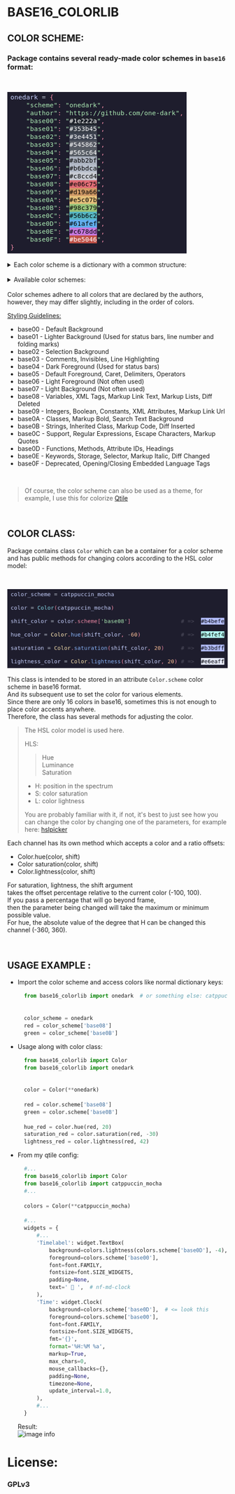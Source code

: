# BASE16_COLORLIB

## COLOR SCHEME:

### Package contains several ready-made color schemes in `base16` format:
<br/>

![image info](./assets/onedark_example.png)


<details>
  <summary>Each color scheme is a dictionary with a common structure:</summary>
    <br>

  ```python
  {
    "scheme": "onedark",
    "author": "https://github.com/one-dark",
    "base00": "#1e222a",
    "base01": "#353b45",
    "base02": "#3e4451",
    "base03": "#545862",
    "base04": "#565c64",
    "base05": "#abb2bf",
    "base06": "#b6bdca",
    "base07": "#c8ccd4",
    "base08": "#e06c75",
    "base09": "#d19a66",
    "base0A": "#e5c07b",
    "base0B": "#98c379",
    "base0C": "#56b6c2",
    "base0D": "#61afef",
    "base0E": "#c678dd",
    "base0F": "#be5046",
}
  ```
</details>

<br/>

<details><summary>Available color schemes:</summary>
  <br/>
  <details><summary>aquarium:</summary>
  <br/>
  <img src="./assets/aquarium_example.png">
  <br/>

  ```
  {
    "scheme": "aquarium",
    "author": "https://github.com/FrenzyExists/aquarium-vim",
    "base00": "#20202A",
    "base01": "#2c2e3e",
    "base02": "#3D4059",
    "base03": "#313449",
    "base04": "#63718b",
    "base05": "#bac0cb",
    "base06": "#c5cbd6",
    "base07": "#ced4df",
    "base08": "#ebb9b9",
    "base09": "#e8cca7",
    "base0A": "#e6dfb8",
    "base0B": "#b1dba4",
    "base0C": "#b8dceb",
    "base0D": "#a3b8ef",
    "base0E": "#f6bbe7",
    "base0F": "#eAc1c1",
  }
  ```
  </details>
  <details><summary>ashes:</summary>
  <br/>
  <img src="./assets/ashes_example.png">
  <br/>

  ```
  {
    "scheme": "ashes",
    "author": "https://github.com/chriskempson/base16-vim",
    "base00": "#1c2023",
    "base01": "#272b2e",
    "base02": "#303437",
    "base03": "#44484b",
    "base04": "#adb3ba",
    "base05": "#c7ccd1",
    "base06": "#dfe2e5",
    "base07": "#f3f4f5",
    "base08": "#c7ae95",
    "base09": "#c7c795",
    "base0A": "#aec795",
    "base0B": "#95c7ae",
    "base0C": "#95aec7",
    "base0D": "#ae95c7",
    "base0E": "#c795ae",
    "base0F": "#c79595",
  }
  ```
  </details>
  <details><summary>ayu_dark:</summary>
  <br/>
  <img src="./assets/ayu_dark_example.png">
  <br/>

  ```
  {
    "scheme": "ayu_dark",
    "author": "https://github.com/ayu-theme/ayu-vim",
    "base00": "#0B0E14",
    "base01": "#1c1f25",
    "base02": "#24272d",
    "base03": "#2b2e34",
    "base04": "#33363c",
    "base05": "#c9c7be",
    "base06": "#E6E1CF",
    "base07": "#D9D7CE",
    "base08": "#c9c7be",
    "base09": "#FFEE99",
    "base0A": "#56c3f9",
    "base0B": "#AAD84C",
    "base0C": "#FFB454",
    "base0D": "#F07174",
    "base0E": "#FFB454",
    "base0F": "#CBA6F7",
  }
  ```
  </details>
  <details><summary>ayu_light:</summary>
  <br/>
  <img src="./assets/ayu_light_example.png">
  <br/>

  ```
  {
    "scheme": "ayu_light",
    "author": "https://github.com/ayu-theme/ayu-vim",
    "base00": "#fafafa",
    "base01": "#f0f0f0",
    "base02": "#eeeeee",
    "base03": "#dfdfdf",
    "base04": "#d2d2d2",
    "base05": "#5C6166",
    "base06": "#52575c",
    "base07": "#484d52",
    "base08": "#F07171",
    "base09": "#A37ACC",
    "base0A": "#399EE6",
    "base0B": "#86B300",
    "base0C": "#4CBF99",
    "base0D": "#55B4D4",
    "base0E": "#FA8D3E",
    "base0F": "#F2AE49",
  }
  ```
  </details>
  <br/>
  <details><summary>bearded_arc:</summary>
  <br/>
  <img src="./assets/bearded_arc_example.png">
  <br/>

  ```
  {
    "scheme": "bearded_arc",
    "author": "https://github.com/BeardedBear/bearded-theme",
    "base00": "#1c2433",
    "base01": "#262e3d",
    "base02": "#303847",
    "base03": "#444c5b",
    "base04": "#a1adb7",
    "base05": "#c3cfd9",
    "base06": "#ABB7C1",
    "base07": "#08bdba",
    "base08": "#FF738A",
    "base09": "#FF955C",
    "base0A": "#EACD61",
    "base0B": "#3CEC85",
    "base0C": "#77aed7",
    "base0D": "#69C3FF",
    "base0E": "#22ECDB",
    "base0F": "#FF738A",
  }
  ```
  </details>
  <details><summary>blossom_light:</summary>
  <br/>
  <img src="./assets/blossom_light_example.png">
  <br/>

  ```
  {
    "scheme": "blossom_light",
    "author": "https://github.com/blossom-theme",
    "base00": "#e6dfdc",
    "base01": "#ded7d4",
    "base02": "#d7d0cd",
    "base03": "#d1cac7",
    "base04": "#cac3c0",
    "base05": "#746862",
    "base06": "#5e524c",
    "base07": "#695d57",
    "base08": "#8779a8",
    "base09": "#a87678",
    "base0A": "#738199",
    "base0B": "#6c805c",
    "base0C": "#5e908e",
    "base0D": "#b3816a",
    "base0E": "#7e8e8e",
    "base0F": "#976153",
  }
  ```
  </details>
  <br/>
  <details><summary>catppuccin_latte:</summary>
  <br/>
  <img src="./assets/catppuccin_latte_example.png">
  <br/>

  ```
  {
    "scheme": "catppuccin_latte",
    "author": "https://github.com/catppuccin/catppuccin",
    "base00": "#eff1f5", # base
    "base01": "#e6e9ef", # mantle
    "base02": "#ccd0da", # surface0
    "base03": "#bcc0cc", # surface1
    "base04": "#acb0be", # surface2
    "base05": "#4c4f69", # text
    "base06": "#dc8a78", # rosewater
    "base07": "#7287fd", # lavender
    "base08": "#d20f39", # red
    "base09": "#fe640b", # peach
    "base0A": "#df8e1d", # yellow
    "base0B": "#40a02b", # green
    "base0C": "#179299", # teal
    "base0D": "#1e66f5", # blue
    "base0E": "#8839ef", # mauve
    "base0F": "#dd7878", # flamingo
  }
  ```
  </details>
  <details><summary>catppuccin_frappe:</summary>
  <br/>
  <img src="./assets/catppuccin_frappe_example.png">
  <br/>

  ```
  {
    "scheme": "catppuccin_frappe",
    "author": "https://github.com/catppuccin/catppuccin",
    "base00": "#303446", # base
    "base01": "#292c3c", # mantle
    "base02": "#414559", # surface0
    "base03": "#51576d", # surface1
    "base04": "#626880", # surface2
    "base05": "#c6d0f5", # text
    "base06": "#f2d5cf", # rosewater
    "base07": "#babbf1", # lavender
    "base08": "#e78284", # red
    "base09": "#ef9f76", # peach
    "base0A": "#e5c890", # yellow
    "base0B": "#a6d189", # green
    "base0C": "#81c8be", # teal
    "base0D": "#8caaee", # blue
    "base0E": "#ca9ee6", # mauve
    "base0F": "#eebebe", # flamingo
  }
  ```
  </details>
  <details><summary>catppuccin_macchiato:</summary>
  <br/>
  <img src="./assets/catppuccin_macchiato_example.png">
  <br/>

  ```
  {
    "scheme": "catppuccin_macchiato",
    "author": "https://github.com/catppuccin/catppuccin",
    "base00": "#24273a", # base
    "base01": "#1e2030", # mantle
    "base02": "#363a4f", # surface0
    "base03": "#494d64", # surface1
    "base04": "#5b6078", # surface2
    "base05": "#cad3f5", # text
    "base06": "#f4dbd6", # rosewater
    "base07": "#b7bdf8", # lavender
    "base08": "#ed8796", # red
    "base09": "#f5a97f", # peach
    "base0A": "#eed49f", # yellow
    "base0B": "#a6da95", # green
    "base0C": "#8bd5ca", # teal
    "base0D": "#8aadf4", # blue
    "base0E": "#c6a0f6", # mauve
    "base0F": "#f0c6c6", # flamingo
  }
  ```
  </details>
  <details><summary>catppuccin_mocha:</summary>
  <br/>
  <img src="./assets/catppuccin_mocha_example.png">
  <br/>

  ```
  {
    "scheme": "catppuccin_mocha",
    "author": "https://github.com/catppuccin/catppuccin",
    "base00": "#1e1e2e", # base
    "base01": "#181825", # mantle
    "base02": "#313244", # surface0
    "base03": "#45475a", # surface1
    "base04": "#585b70", # surface2
    "base05": "#cdd6f4", # text
    "base06": "#f5e0dc", # rosewater
    "base07": "#b4befe", # lavender
    "base08": "#f38ba8", # red
    "base09": "#fab387", # peach
    "base0A": "#f9e2af", # yellow
    "base0B": "#a6e3a1", # green
    "base0C": "#94e2d5", # teal
    "base0D": "#89b4fa", # blue
    "base0E": "#cba6f7", # mauve
    "base0F": "#f2cdcd", # flamingo
  }
  ```
  </details>
  <br/>
  <details><summary>decay:</summary>
  <br/>
  <img src="./assets/decay_example.png">
  <br/>

  ```
  {
    "scheme": "decay",
    "author": "https://github.com/decaycs",
    "base00": "#171B20",
    "base01": "#21262e",
    "base02": "#242931",
    "base03": "#485263",
    "base04": "#485263",
    "base05": "#b6beca",
    "base06": "#dee1e6",
    "base07": "#dee1e6",
    "base08": "#70A5EB",
    "base09": "#e9a180",
    "base0A": "#f1cf8a",
    "base0B": "#78DBA9",
    "base0C": "#e26c7c",
    "base0D": "#86aaec",
    "base0E": "#c68aee",
    "base0F": "#9cd1ff",
  }
  ```
  </details>
  <details><summary>dracula:</summary>
  <br/>
  <img src="./assets/dracula_example.png">
  <br/>

  ```
  {
    "scheme": "dracula",
    "author": "https://github.com/dracula",
    "base00": "#282936",
    "base01": "#3a3c4e",
    "base02": "#4d4f68",
    "base03": "#626483",
    "base04": "#62d6e8",
    "base05": "#e9e9f4",
    "base06": "#f1f2f8",
    "base07": "#f7f7fb",
    "base08": "#c197fd",
    "base09": "#FFB86C",
    "base0A": "#62d6e8",
    "base0B": "#F1FA8C",
    "base0C": "#8BE9FD",
    "base0D": "#50fa7b",
    "base0E": "#ff86d3",
    "base0F": "#F8F8F2",
  }
  ```
  </details>
  <br/>
  <details><summary>everblush:</summary>
  <br/>
  <img src="./assets/everblush_example.png">
  <br/>

  ```
  {
    "scheme": "everblush",
    "author": "https://github.com/Everblush",
    "base00": "#141b1e",
    "base01": "#1e2528",
    "base02": "#282f32",
    "base03": "#2d3437",
    "base04": "#3c4346",
    "base05": "#dadada",
    "base06": "#e4e4e4",
    "base07": "#dadada",
    "base08": "#e57474",
    "base09": "#fcb163",
    "base0A": "#e5c76b",
    "base0B": "#8ccf7e",
    "base0C": "#6cbfbf",
    "base0D": "#67b0e8",
    "base0E": "#c47fd5",
    "base0F": "#ef7d7d",
  }
  ```
  </details>
  <details><summary>everforest_dark:</summary>
  <br/>
  <img src="./assets/everforest_dark_example.png">
  <br/>

  ```
  {
    "author": "https://github.com/sainnhe/everforest",
    "base00": "#2b3339",
    "base01": "#323c41",
    "base02": "#3a4248",
    "base03": "#424a50",
    "base04": "#4a5258",
    "base05": "#d3c6aa",
    "base06": "#ddd0b4",
    "base07": "#e7dabe",
    "base08": "#7fbbb3",
    "base09": "#d699b6",
    "base0A": "#83c092",
    "base0B": "#dbbc7f",
    "base0C": "#e69875",
    "base0D": "#a7c080",
    "base0E": "#e67e80",
    "base0F": "#d699b6",
  }
  ```
  </details>
  <details><summary>everforest_light:</summary>
  <br/>
  <img src="./assets/everforest_light_example.png">
  <br/>

  ```
  {
    "scheme": "everforest_light",
    "author": "https://github.com/sainnhe/everforest",
    "base00": "#fff9e8",
    "base01": "#f6f0df",
    "base02": "#ede7d6",
    "base03": "#e5dfce",
    "base04": "#ddd7c6",
    "base05": "#495157",
    "base06": "#3b4349",
    "base07": "#272f35",
    "base08": "#5f9b93",
    "base09": "#b67996",
    "base0A": "#8da101",
    "base0B": "#d59600",
    "base0C": "#ef615e",
    "base0D": "#87a060",
    "base0E": "#c85552",
    "base0F": "#c85552",
  }
  ```
  </details>
  <br/>
  <details><summary>falcon:</summary>
  <br/>
  <img src="./assets/falcon_example.png">
  <br/>

  ```
  {
    "scheme": "falcon",
    "author": "https://github.com/fenetikm/falcon",
    "base00": "#020222",
    "base01": "#0b0b2b",
    "base02": "#161636",
    "base03": "#202040",
    "base04": "#e4e4eb",
    "base05": "#eeeef5",
    "base06": "#f3f3fa",
    "base07": "#F8F8FF",
    "base08": "#BFDAFF",
    "base09": "#B4B4B9",
    "base0A": "#FFC552",
    "base0B": "#C8D0E3",
    "base0C": "#B4B4B9",
    "base0D": "#FFC552",
    "base0E": "#8BCCBF",
    "base0F": "#DFDFE5",
  }
  ```
  </details>
  <br/>
 <details><summary>gruvbox_dark:</summary>
  <br/>
  <img src="./assets/gruvbox_dark_example.png">
  <br/>

  ```
  {
    "scheme": "gruvbox_dark",
    "author": "https://github.com/morhetz/gruvbox",
    "base00": "#282828",
    "base01": "#3c3836",
    "base02": "#423e3c",
    "base03": "#484442",
    "base04": "#bdae93",
    "base05": "#d5c4a1",
    "base06": "#ebdbb2",
    "base07": "#fbf1c7",
    "base08": "#fb4934",
    "base09": "#fe8019",
    "base0A": "#fabd2f",
    "base0B": "#b8bb26",
    "base0C": "#8ec07c",
    "base0D": "#83a598",
    "base0E": "#d3869b",
    "base0F": "#d65d0e",
  }
  ```
  </details>
  <details><summary>gruvbox_light:</summary>
  <br/>
  <img src="./assets/gruvbox_light_example.png">
  <br/>

  ```
  {
    "scheme": "gruvbox_light",
    "author": "https://github.com/morhetz/gruvbox",
    "base00": "#F2E5BC",
    "base01": "#e3d6ad",
    "base02": "#e5d8af",
    "base03": "#d8cba2",
    "base04": "#cabd94",
    "base05": "#504945",
    "base06": "#3c3836",
    "base07": "#282828",
    "base08": "#9d0006",
    "base09": "#af3a03",
    "base0A": "#b57614",
    "base0B": "#79740e",
    "base0C": "#427b58",
    "base0D": "#076678",
    "base0E": "#8f3f71",
    "base0F": "#d65d0e",
  }
  ```
  </details>
  <br/>
  <details><summary>kanagawa:</summary>
  <br/>
  <img src="./assets/kanagawa_example.png">
  <br/>

  ```
  {
    "scheme": "kanagawa",
    "author": "https://github.com/rebelot/kanagawa.nvim",
    "base00": "#1f1f28",
    "base01": "#2a2a37",
    "base02": "#223249",
    "base03": "#363646",
    "base04": "#4c4c55",
    "base05": "#c8c3a6",
    "base06": "#d2cdb0",
    "base07": "#DCD7BA",
    "base08": "#d8616b",
    "base09": "#ffa066",
    "base0A": "#dca561",
    "base0B": "#98bb6c",
    "base0C": "#7fb4ca",
    "base0D": "#7e9cd8",
    "base0E": "#9c86bf",
    "base0F": "#d8616b",
  }
  ```
  </details>
  <br/>
  <details><summary>melange:</summary>
  <br/>
  <img src="./assets/melange_example.png">
  <br/>

  ```
  {
    "scheme": "melange",
    "author": "https://github.com/savq/melange",
    "base00": "#2A2520",
    "base01": "#39342f",
    "base02": "#433e39",
    "base03": "#4d4843",
    "base04": "#57524d",
    "base05": "#ECE1D7",
    "base06": "#e3d8ce",
    "base07": "#d8cdc3",
    "base08": "#ECE1D7",
    "base09": "#86A3A3",
    "base0A": "#99D59D",
    "base0B": "#9AACCE",
    "base0C": "#EBC06D",
    "base0D": "#EBC06D",
    "base0E": "#E49B5D",
    "base0F": "#8E733F",
  }
  ```
  </details>
  <details><summary>monokai:</summary>
  <br/>
  <img src="./assets/monokai_example.png">
  <br/>

  ```
  {
    "scheme": "monokai",
    "author": "https://monokai.pro",
    "base00": "#272822",
    "base01": "#383830",
    "base02": "#49483e",
    "base03": "#75715e",
    "base04": "#a59f85",
    "base05": "#f8f8f2",
    "base06": "#f5f4f1",
    "base07": "#f9f8f5",
    "base08": "#fd971f",
    "base09": "#ae81ff",
    "base0A": "#f4bf75",
    "base0B": "#a6e22e",
    "base0C": "#a1efe4",
    "base0D": "#66d9ef",
    "base0E": "#f92672",
    "base0F": "#cc6633",
  }
  ```
  </details>
  <details><summary>monochrome:</summary>
  <br/>
  <img src="./assets/monochrome_example.png">
  <br/>

  ```
  {
    "scheme": "monochrome",
    "author": "https://github.com/kdheepak/monochrome.nvim",
    "base00": "#101010",
    "base01": "#1f1f1f",
    "base02": "#2e2e2e",
    "base03": "#383838",
    "base04": "#424242",
    "base05": "#bfc5d0",
    "base06": "#c7cdd8",
    "base07": "#ced4df",
    "base08": "#eee8d5",
    "base09": "#B8B7B1",
    "base0A": "#859ba2",
    "base0B": "#7b9198",
    "base0C": "#DFDFDA",
    "base0D": "#ced4df",
    "base0E": "#DAD4C3",
    "base0F": "#ced4df",
  }
  ```
  </details>
  <details><summary>mountain:</summary>
  <br/>
  <img src="./assets/mountain_example.png">
  <br/>

  ```
  {
    "scheme": "mountain",
    "author": "https://github.com/mountain-theme/Mountain",
    "base00": "#0f0f0f",
    "base01": "#151515",
    "base02": "#191919",
    "base03": "#222222",
    "base04": "#535353",
    "base05": "#d8d8d8",
    "base06": "#e6e6e6",
    "base07": "#f0f0f0",
    "base08": "#b18f91",
    "base09": "#d8bb92",
    "base0A": "#b1ae8f",
    "base0B": "#8aac8b",
    "base0C": "#91b2b3",
    "base0D": "#a5a0c2",
    "base0E": "#ac8aac",
    "base0F": "#b39193",
  }
  ```
  </details>
   <br/>
  <details><summary>nord:</summary>
  <br/>
  <img src="./assets/nord_example.png">
  <br/>

  ```
  {
    "scheme": "nord",
    "author": "https://www.nordtheme.com",
    "base00": "#2E3440",
    "base01": "#3B4252",
    "base02": "#434C5E",
    "base03": "#4C566A",
    "base04": "#D8DEE9",
    "base05": "#E5E9F0",
    "base06": "#ECEFF4",
    "base07": "#8FBCBB",
    "base08": "#88C0D0",
    "base09": "#81A1C1",
    "base0A": "#5E81AC",
    "base0B": "#BF616A",
    "base0C": "#D08770",
    "base0D": "#EBCB8B",
    "base0E": "#A3BE8C",
    "base0F": "#B48EAD",
  }
  ```
  </details>
   <br/>
  <details><summary>onedark:</summary>
  <br/>
  <img src="./assets/onedark_example.png">
  <br/>

  ```
  {
    "scheme": "onedark",
    "author": "https://github.com/one-dark",
    "base00": "#1e222a",
    "base01": "#353b45",
    "base02": "#3e4451",
    "base03": "#545862",
    "base04": "#565c64",
    "base05": "#abb2bf",
    "base06": "#b6bdca",
    "base07": "#c8ccd4",
    "base08": "#e06c75",
    "base09": "#d19a66",
    "base0A": "#e5c07b",
    "base0B": "#98c379",
    "base0C": "#56b6c2",
    "base0D": "#61afef",
    "base0E": "#c678dd",
    "base0F": "#be5046",
  }
  ```
  </details>
  <details><summary>onelight:</summary>
  <br/>
  <img src="./assets/onelight_example.png">
  <br/>

  ```
  {
    "scheme": "onelight",
    "author": "https://github.com/one-dark",
    "base00": "#fafafa",
    "base01": "#f4f4f4",
    "base02": "#e5e5e6",
    "base03": "#dfdfe0",
    "base04": "#d7d7d8",
    "base05": "#383a42",
    "base06": "#202227",
    "base07": "#090a0b",
    "base08": "#d84a3d",
    "base09": "#a626a4",
    "base0A": "#c18401",
    "base0B": "#50a14f",
    "base0C": "#0070a8",
    "base0D": "#4078f2",
    "base0E": "#a626a4",
    "base0F": "#986801",
  }
  ```
  </details>
  <br/>
  <details><summary>rosepine:</summary>
  <br/>
  <img src="./assets/rosepine_example.png">
  <br/>

  ```
  {
    "scheme": "rosepine",
    "author": "https://github.com/edunfelt/base16-rose-pine-scheme",
    "base00": "#191724",
    "base01": "#1f1d2e",
    "base02": "#26233a",
    "base03": "#6e6a86",
    "base04": "#908caa",
    "base05": "#e0def4",
    "base06": "#e0def4",
    "base07": "#524f67",
    "base08": "#eb6f92",
    "base09": "#f6c177",
    "base0A": "#ebbcba",
    "base0B": "#31748f",
    "base0C": "#9ccfd8",
    "base0D": "#c4a7e7",
    "base0E": "#f6c177",
    "base0F": "#524f67",
  }
  ```
  </details>
  <details><summary>rosepine_moon:</summary>
  <br/>
  <img src="./assets/rosepine_moon_example.png">
  <br/>

  ```
  {
    "scheme": "rosepine_moon",
    "author": "https://github.com/edunfelt/base16-rose-pine-scheme",
    "base00": "#232136",
    "base01": "#2a273f",
    "base02": "#393552",
    "base03": "#6e6a86",
    "base04": "#908caa",
    "base05": "#e0def4",
    "base06": "#e0def4",
    "base07": "#56526e",
    "base08": "#ecebf0",
    "base08": "#eb6f92",
    "base09": "#f6c177",
    "base0A": "#ea9a97",
    "base0B": "#3e8fb0",
    "base0C": "#9ccfd8",
    "base0D": "#c4a7e7",
    "base0E": "#f6c177",
    "base0F": "#56526e",
  }
  ```
  </details>
  <details><summary>rosepine_dawn:</summary>
  <br/>
  <img src="./assets/rosepine_dawn_example.png">
  <br/>

  ```
  {
    "scheme": "rosepine_dawn",
    "author": "https://github.com/edunfelt/base16-rose-pine-scheme",
    "base00": "#faf4ed",
    "base01": "#fffaf3",
    "base02": "#f2e9de",
    "base03": "#9893a5",
    "base04": "#797593",
    "base05": "#575279",
    "base06": "#575279",
    "base07": "#cecacd",
    "base08": "#b4637a",
    "base09": "#ea9d34",
    "base0A": "#d7827e",
    "base0B": "#286983",
    "base0C": "#56949f",
    "base0D": "#907aa9",
    "base0E": "#ea9d34",
    "base0F": "#cecacd",
  }
  ```
  </details>
  <details><summary>rxyhn:</summary>
  <br/>
  <img src="./assets/rxyhn_example.png">
  <br/>

  ```
  {
    "scheme": "rxyhn",
    "author": "https://github.com/rxyhn/yoru",
    "base00": "#061115",
    "base01": "#0C171B",
    "base02": "#101B1F",
    "base03": "#192428",
    "base04": "#212C30",
    "base05": "#D9D7D6",
    "base06": "#E3E1E0",
    "base07": "#EDEBEA",
    "base08": "#f26e74",
    "base09": "#ecd28b",
    "base0A": "#E9967E",
    "base0B": "#82c29c",
    "base0C": "#6791C9",
    "base0D": "#79AAEB",
    "base0E": "#C488EC",
    "base0F": "#F16269",
  }
  ```
  </details>
  <br/>
  <details><summary>solarized:</summary>
  <br/>
  <img src="./assets/solarized_example.png">
  <br/>

  ```
  {
    "scheme": "solarized",
    "author": "https://github.com/altercation/solarized",
    "base00": "#002b36",
    "base01": "#06313c",
    "base02": "#0a3540",
    "base03": "#133e49",
    "base04": "#1b4651",
    "base05": "#93a1a1",
    "base06": "#eee8d5",
    "base07": "#fdf6e3",
    "base08": "#dc322f",
    "base09": "#cb4b16",
    "base0A": "#b58900",
    "base0B": "#859900",
    "base0C": "#2aa198",
    "base0D": "#268bd2",
    "base0E": "#6c71c4",
    "base0F": "#d33682",
  }
  ```
  </details>
  <details><summary>sweetpastel:</summary>
  <br/>
  <img src="./assets/sweetpastel_example.png">
  <br/>

  ```
  {
    "scheme": "sweetpastel",
    "author": "https://github.com/SweetPastel",
    "base00": "#1B1F23",
    "base01": "#25292d",
    "base02": "#2f3337",
    "base03": "#393d41",
    "base04": "#43474b",
    "base05": "#FDE5E6",
    "base06": "#DEE2E6",
    "base07": "#F8F9FA",
    "base08": "#e5a3a1",
    "base09": "#F1C192",
    "base0A": "#ECE3B1",
    "base0B": "#B4E3AD",
    "base0C": "#F8B3CC",
    "base0D": "#A3CBE7",
    "base0E": "#CEACE8",
    "base0F": "#e5a3a1",
  }
  ```
  </details>
  <br/>
  <details><summary>tokyodark:</summary>
  <br/>
  <img src="./assets/tokyodark_example.png">
  <br/>

  ```
  {
    "scheme": "tokyodark",
    "author": "https://github.com/tiagovla/tokyodark.nvim",
    "base00": "#11121d",
    "base01": "#1b1c27",
    "base02": "#21222d",
    "base03": "#282934",
    "base04": "#30313c",
    "base05": "#abb2bf",
    "base06": "#b2b9c6",
    "base07": "#A0A8CD",
    "base08": "#ee6d85",
    "base09": "#7199ee",
    "base0A": "#7199ee",
    "base0B": "#dfae67",
    "base0C": "#a485dd",
    "base0D": "#95c561",
    "base0E": "#a485dd",
    "base0F": "#f3627a",
  }
  ```
  </details>
  <details><summary>tokyonight:</summary>
  <br/>
  <img src="./assets/tokyonight_example.png">
  <br/>

  ```
  {
    "scheme": "tokyonight",
    "author": "https://github.com/tiagovla/tokyonight.nvim",
    "base00": "#1a1b26",
    "base01": "#16161e",
    "base02": "#2f3549",
    "base03": "#444b6a",
    "base04": "#787c99",
    "base05": "#a9b1d6",
    "base06": "#cbccd1",
    "base07": "#d5d6db",
    "base08": "#73daca",
    "base09": "#ff9e64",
    "base0A": "#0db9d7",
    "base0B": "#9ece6a",
    "base0C": "#b4f9f8",
    "base0D": "#2ac3de",
    "base0E": "#bb9af7",
    "base0F": "#f7768e",
  }
  ```
  </details>
  <br/>
  <details><summary>yoru:</summary>
  <br/>
  <img src="./assets/yoru_example.png">
  <br/>

  ```
  {
    "scheme": "yoru",
    "author": "https://github.com/rxyhn/yoru",
    "base00": "#0c0e0f",
    "base01": "#121415",
    "base02": "#161819",
    "base03": "#1f2122",
    "base04": "#27292a",
    "base05": "#edeff0",
    "base06": "#e4e6e7",
    "base07": "#f2f4f5",
    "base08": "#f26e74",
    "base09": "#ecd28b",
    "base0A": "#e79881",
    "base0B": "#82c29c",
    "base0C": "#6791C9",
    "base0D": "#709ad2",
    "base0E": "#c58cec",
    "base0F": "#e8646a",
  }
  ```
  </details>
</details>


<br/>
Color schemes adhere to all colors that are declared by the authors,
however, they may differ slightly, including in the order of colors.

<br/>

[Styling Guidelines:](https://github.com/chriskempson/base16/blob/main/styling.md)

- base00 - Default Background
- base01 - Lighter Background (Used for status bars, line number and folding marks)
- base02 - Selection Background
- base03 - Comments, Invisibles, Line Highlighting
- base04 - Dark Foreground (Used for status bars)
- base05 - Default Foreground, Caret, Delimiters, Operators
- base06 - Light Foreground (Not often used)
- base07 - Light Background (Not often used)
- base08 - Variables, XML Tags, Markup Link Text, Markup Lists, Diff Deleted
- base09 - Integers, Boolean, Constants, XML Attributes, Markup Link Url
- base0A - Classes, Markup Bold, Search Text Background
- base0B - Strings, Inherited Class, Markup Code, Diff Inserted
- base0C - Support, Regular Expressions, Escape Characters, Markup Quotes
- base0D - Functions, Methods, Attribute IDs, Headings
- base0E - Keywords, Storage, Selector, Markup Italic, Diff Changed
- base0F - Deprecated, Opening/Closing Embedded Language Tags

<br>

>Of course, the color scheme can also be used as a theme, for example, I use this for colorize [Qtile](http://www.qtile.org/)

<br>

## COLOR CLASS:

Package contains class `Color` which can be a container for a color scheme
and has public methods for changing colors according to the HSL color model:

<br/>

![image info](./assets/hsl_example.png)

This class is intended to be stored in an attribute `Color.scheme` color scheme in base16 format.\
And its subsequent use to set the color for various elements.\
Since there are only 16 colors in base16,
sometimes this is not enough to place color accents anywhere.\
Therefore, the class has several methods for adjusting the color.
> The HSL color model is used here.
> 
>HLS:
>> Hue\
>>Luminance\
>>Saturation
> - H: position in the spectrum
> - S: color saturation
> - L: color lightness
> 
>You are probably familiar with it, if not, it's best to just see how
>you can change the color by changing one of the parameters,
>for example here: [hslpicker](https://hslpicker.com/)



Each channel has its own method which accepts a color and a ratio offsets:


- Color.hue(color, shift)
- Color saturation(color, shift)
- Color.lightness(color, shift)


For saturation, lightness, the shift argument\
takes the offset percentage relative to the current color (-100, 100).\
If you pass a percentage that will go beyond frame,\
then the parameter being changed will take the maximum or minimum possible value.\
For hue, the absolute value of the degree that H can
be changed this channel (-360, 360).

<br>


## USAGE EXAMPLE :

- Import the color scheme and access colors like normal dictionary keys:
  ```python
    from base16_colorlib import onedark  # or something else: catppuccin_mocha, etc


    color_scheme = onedark
    red = color_scheme['base08']
    green = color_scheme['base0B']
  ````
- Usage along with color class:
  ```python
    from base16_colorlib import Color
    from base16_colorlib import onedark


    color = Color(**onedark)
    
    red = color.scheme['base08']
    green = color.scheme['base0B']

    hue_red = color.hue(red, 20)
    saturation_red = color.saturation(red, -30)
    lightness_red = color.lightness(red, 42)
  ````
- From my qtile config:
  ```python
    #...
    from base16_colorlib import Color
    from base16_colorlib import catppuccin_mocha
    #...

    colors = Color(**catppuccin_mocha)

    #...
    widgets = {
        #...
        'Timelabel': widget.TextBox(
            background=colors.lightness(colors.scheme['base0D'], -4),  # <= look this
            foreground=colors.scheme['base00'],
            font=font.FAMILY,
            fontsize=font.SIZE_WIDGETS,
            padding=None,
            text=' 󰥔 ',  # nf-md-clock
        ),
        'Time': widget.Clock(
            background=colors.scheme['base0D'],  # <= look this
            foreground=colors.scheme['base00'],
            font=font.FAMILY,
            fontsize=font.SIZE_WIDGETS,
            fmt='{}',
            format='%H:%M %a',
            markup=True,
            max_chars=0,
            mouse_callbacks={},
            padding=None,
            timezone=None,
            update_interval=1.0,
        ),
        #...
    }
  ````
  Result:\
  ![image info](./assets/qtile_example.png)


# License:

### GPLv3